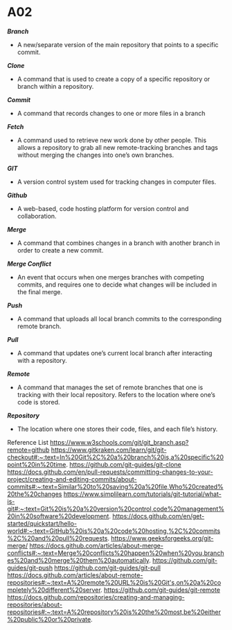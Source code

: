 # A02

***Branch***
+ A new/separate version of the main repository that points to a specific commit.

***Clone***
+ A command that is used to create a copy of a specific repository or branch within a repository.

***Commit***
+ A command that records changes to one or more files in a branch

***Fetch***
+ A command used to retrieve new work done by other people. This allows a repository to grab all new remote-tracking branches and tags without merging the changes into one’s own branches.

***GIT***
+ A version control system used for tracking changes in computer files.

***Github***
+ A web-based, code hosting platform for version control and collaboration.

***Merge***
+ A command that combines changes in a branch with another branch in order to create a new commit.

***Merge Conflict***
+ An event that occurs when one merges branches with competing commits, and requires one to decide what changes will be included in the final merge.

***Push***
+ A command that uploads all local branch commits to the corresponding remote branch.

***Pull***
+ A command that updates one’s current local branch after interacting with a repository.

***Remote***
+ A command that manages the set of remote branches that one is tracking with their local repository.
Refers to the location where one’s code is stored.

***Repository***
+ The location where one stores their code, files, and each file’s history.

Reference List
https://www.w3schools.com/git/git_branch.asp?remote=github
https://www.gitkraken.com/learn/git/git-checkout#:~:text=In%20Git%2C%20a%20branch%20is,a%20specific%20point%20in%20time.
https://github.com/git-guides/git-clone
https://docs.github.com/en/pull-requests/committing-changes-to-your-project/creating-and-editing-commits/about-commits#:~:text=Similar%20to%20saving%20a%20file,Who%20created%20the%20changes
https://www.simplilearn.com/tutorials/git-tutorial/what-is-git#:~:text=Git%20is%20a%20version%20control,code%20management%20in%20software%20development. 
https://docs.github.com/en/get-started/quickstart/hello-world#:~:text=GitHub%20is%20a%20code%20hosting,%2C%20commits%2C%20and%20pull%20requests. 
https://www.geeksforgeeks.org/git-merge/ 
https://docs.github.com/articles/about-merge-conflicts#:~:text=Merge%20conflicts%20happen%20when%20you,branches%20and%20merge%20them%20automatically. 
https://github.com/git-guides/git-push 
https://github.com/git-guides/git-pull 
https://docs.github.com/articles/about-remote-repositories#:~:text=A%20remote%20URL%20is%20Git's,on%20a%20completely%20different%20server. 
https://github.com/git-guides/git-remote 
https://docs.github.com/repositories/creating-and-managing-repositories/about-repositories#:~:text=A%20repository%20is%20the%20most,be%20either%20public%20or%20private. 